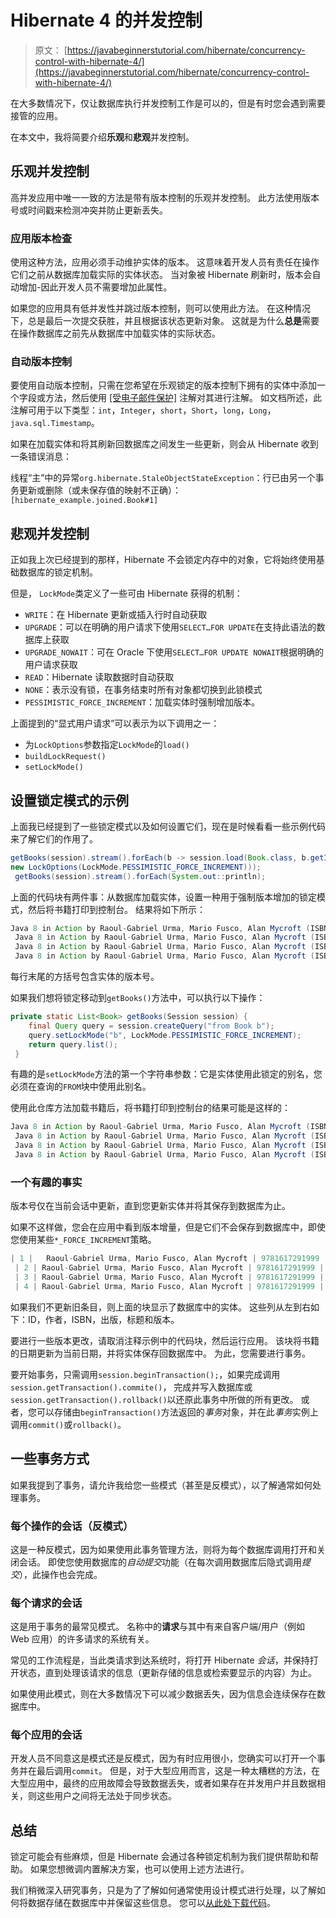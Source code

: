 # Hibernate 4 的并发控制

> 原文： [https://javabeginnerstutorial.com/hibernate/concurrency-control-with-hibernate-4/](https://javabeginnerstutorial.com/hibernate/concurrency-control-with-hibernate-4/)

在大多数情况下，仅让数据库执行并发控制工作是可以的，但是有时您会遇到需要接管的应用。

在本文中，我将简要介绍**乐观**和**悲观**并发控制。

## 乐观并发控制

高并发应用中唯一一致的方法是带有版本控制的乐观并发控制。 此方法使用版本号或时间戳来检测冲突并防止更新丢失。

### 应用版本检查

使用这种方法，应用必须手动维护实体的版本。 这意味着开发人员有责任在操作它们之前从数据库加载实际的实体状态。 当对象被 Hibernate 刷新时，版本会自动增加-因此开发人员不需要增加此属性。

如果您的应用具有低并发性并跳过版本控制，则可以使用此方法。 在这种情况下，总是最后一次提交获胜，并且根据该状态更新对象。 这就是为什么**总是**需要在操作数据库之前先从数据库中加载实体的实际状态。

### 自动版本控制

要使用自动版本控制，只需在您希望在乐观锁定的版本控制下拥有的实体中添加一个字段或方法，然后使用 [[受电子邮件保护]](/cdn-cgi/l/email-protection) 注解对其进行注解。 如文档所述，此注解可用于以下类型：`int`，`Integer`，`short`，`Short`，`long`，`Long`，`java.sql.Timestamp`。

如果在加载实体和将其刷新回数据库之间发生一些更新，则会从 Hibernate 收到一条错误消息：

线程“主”中的异常`org.hibernate.StaleObjectStateException`：行已由另一个事务更新或删除（或未保存值的映射不正确）：`[hibernate_example.joined.Book#1]`

## 悲观并发控制

正如我上次已经提到的那样，Hibernate 不会锁定内存中的对象，它将始终使用基础数据库的锁定机制。

但是， `LockMode`类定义了一些可由 Hibernate 获得的机制：

*   `WRITE`：在 Hibernate 更新或插入行时自动获取
*   `UPGRADE`：可以在明确的用户请求下使用`SELECT…FOR UPDATE`在支持此语法的数据库上获取
*   `UPGRADE_NOWAIT`：可在 Oracle 下使用`SELECT…FOR UPDATE NOWAIT`根据明确的用户请求获取
*   `READ`：Hibernate 读取数据时自动获取
*   `NONE`：表示没有锁，在事务结束时所有对象都切换到此锁模式
*   `PESSIMISTIC_FORCE_INCREMENT`：加载实体时强制增加版本。

上面提到的“显式用户请求”可以表示为以下调用之一：

*   为`LockOptions`参数指定`LockMode`的`load()`
*   `buildLockRequest()`
*   `setLockMode()`

## 设置锁定模式的示例

上面我已经提到了一些锁定模式以及如何设置它们，现在是时候看看一些示例代码来了解它们的作用了。

```java
getBooks(session).stream().forEach(b -> session.load(Book.class, b.getId(), 
new LockOptions(LockMode.PESSIMISTIC_FORCE_INCREMENT)));
 getBooks(session).stream().forEach(System.out::println);
```

上面的代码块有两件事：从数据库加载实体，设置一种用于强制版本增加的锁定模式，然后将书籍打印到控制台。 结果将如下所示：

```java
Java 8 in Action by Raoul-Gabriel Urma, Mario Fusco, Alan Mycroft (ISBN: 9781617291999), published 2015.07.29\. 0:00 [1]
 Java 8 in Action by Raoul-Gabriel Urma, Mario Fusco, Alan Mycroft (ISBN: 9781617291999), published 2015.07.29\. 0:00 [1]
 Java 8 in Action by Raoul-Gabriel Urma, Mario Fusco, Alan Mycroft (ISBN: 9781617291999), published 2015.07.29\. 0:00 [1]
 Java 8 in Action by Raoul-Gabriel Urma, Mario Fusco, Alan Mycroft (ISBN: 9781617291999), published 2015.07.29\. 16:14 [1]
```

每行末尾的方括号包含实体的版本号。

如果我们想将锁定移动到`getBooks()`方法中，可以执行以下操作：

```java
private static List<Book> getBooks(Session session) {
    final Query query = session.createQuery("from Book b");
    query.setLockMode("b", LockMode.PESSIMISTIC_FORCE_INCREMENT);
    return query.list();
 }
```

有趣的是`setLockMode`方法的第一个字符串参数：它是实体使用此锁定的别名，您必须在查询的`FROM`块中使用此别名。

使用此仓库方法加载书籍后，将书籍打印到控制台的结果可能是这样的：

```java
Java 8 in Action by Raoul-Gabriel Urma, Mario Fusco, Alan Mycroft (ISBN: 9781617291999), published 2015.07.29\. 0:00 [1]
 Java 8 in Action by Raoul-Gabriel Urma, Mario Fusco, Alan Mycroft (ISBN: 9781617291999), published 2015.07.29\. 0:00 [1]
 Java 8 in Action by Raoul-Gabriel Urma, Mario Fusco, Alan Mycroft (ISBN: 9781617291999), published 2015.07.29\. 0:00 [1]
 Java 8 in Action by Raoul-Gabriel Urma, Mario Fusco, Alan Mycroft (ISBN: 9781617291999), published 2015.07.29\. 16:15 [1]
```

### 一个有趣的事实

版本号仅在当前会话中更新，直到您更新实体并将其保存到数据库为止。

如果不这样做，您会在应用中看到版本增量，但是它们不会保存到数据库中，即使您使用某些`*_FORCE_INCREMENT`策略。

```java
| 1 |   Raoul-Gabriel Urma, Mario Fusco, Alan Mycroft | 9781617291999 | 2015-07-29 | Java 8 in Action | 0 |
 | 2 | Raoul-Gabriel Urma, Mario Fusco, Alan Mycroft | 9781617291999 |   2015-07-29 | Java 8 in Action | 0 |
 | 3 | Raoul-Gabriel Urma, Mario Fusco, Alan Mycroft | 9781617291999 |   2015-07-29 | Java 8 in Action | 0 |
 | 4 | Raoul-Gabriel Urma, Mario Fusco, Alan Mycroft | 9781617291999 |   2015-07-29 | Java 8 in Action | 0 |
```

如果我们不更新旧条目，则上面的块显示了数据库中的实体。 这些列从左到右如下：ID，作者，ISBN，出版，标题和版本。

要进行一些版本更改，请取消注释示例中的代码块，然后运行应用。 该块将书籍的日期更新为当前日期，并将实体保存回数据库中。 为此，您需要进行事务。

要开始事务，只需调用`session.beginTransaction();`，如果完成调用`session.getTransaction().commite()`， 完成并写入数据库或`session.getTransaction().rollback()`以还原此事务中所做的所有更改。 或者，您可以存储由`beginTransaction()`方法返回的*事务*对象，并在此*事务*实例上调用`commit()`或`rollback()`。

## 一些事务方式

如果我提到了事务，请允许我给您一些模式（甚至是反模式），以了解通常如何处理事务。

### 每个操作的会话（反模式）

这是一种反模式，因为如果使用此事务管理方法，则将为每个数据库调用打开和关闭会话。 即使您使用数据库的*自动提交*功能（在每次调用数据库后隐式调用*提交*），此操作也会完成。

### 每个请求的会话

这是用于事务的最常见模式。 名称中的**请求**与其中有来自客户端/用户（例如 Web 应用）的许多请求的系统有关。

常见的工作流程是，当此类请求到达系统时，将打开 Hibernate *会话*，并保持打开状态，直到处理该请求的信息（更新存储的信息或检索要显示的内容）为止。

如果使用此模式，则在大多数情况下可以减少数据丢失，因为信息会连续保存在数据库中。

### 每个应用的会话

开发人员不同意这是模式还是反模式，因为有时应用很小，您确实可以打开一个事务并在最后调用`commit`。 但是，对于大型应用而言，这是一种太糟糕的方法，在大型应用中，最终的应用故障会导致数据丢失，或者如果存在并发用户并且数据相关，则这些用户之间将无法处于同步状态。

## 总结

锁定可能会有些麻烦，但是 Hibernate 会通过各种锁定机制为我们提供帮助和帮助。 如果您想微调内置解决方案，也可以使用上述方法进行。

我们稍微深入研究事务，只是为了了解如何通常使用设计模式进行处理，以了解如何将数据存储在数据库中并保留这些信息。 您可以[从此处下载代码](https://github.com/JBTAdmin/Hibernate)。

